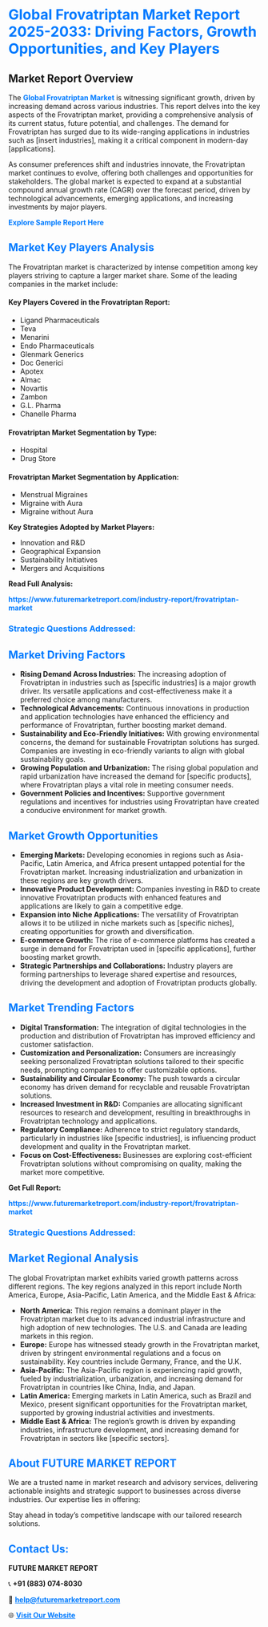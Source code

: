 <h1 style="color: #007BFF;">Global Frovatriptan Market Report 2025-2033: Driving Factors, Growth Opportunities, and Key Players</h1>

<section id="overview">
<h2>Market Report Overview</h2>
<p>The <a href="https://www.futuremarketreport.com/industry-report/frovatriptan-market" style="color: #007BFF; text-decoration: none;"><strong>Global Frovatriptan Market</strong></a> is witnessing significant growth, driven by increasing demand across various industries. This report delves into the key aspects of the Frovatriptan market, providing a comprehensive analysis of its current status, future potential, and challenges. The demand for Frovatriptan has surged due to its wide-ranging applications in industries such as [insert industries], making it a critical component in modern-day [applications].</p>
<p>As consumer preferences shift and industries innovate, the Frovatriptan market continues to evolve, offering both challenges and opportunities for stakeholders. The global market is expected to expand at a substantial compound annual growth rate (CAGR) over the forecast period, driven by technological advancements, emerging applications, and increasing investments by major players.</p>
</section>

<section id="overview">
<p><a href="https://www.futuremarketreport.com/request-sample/reportId=77794" style="color: #007BFF; text-decoration: none;"><strong>Explore Sample Report Here</strong></a></p>
</section>

<section id="key-players">
<h2 style="color: #007BFF;">Market Key Players Analysis</h2>
<p>The Frovatriptan market is characterized by intense competition among key players striving to capture a larger market share. Some of the leading companies in the market include:</p>
<h4>Key Players Covered in the Frovatriptan Report:</h4>
<ul><li>Ligand Pharmaceuticals</li><li>Teva</li><li>Menarini</li><li>Endo Pharmaceuticals</li><li>Glenmark Generics</li><li>Doc Generici</li><li>Apotex</li><li>Almac</li><li>Novartis</li><li>Zambon</li><li>G.L. Pharma</li><li>Chanelle Pharma</li></ul>
<h4>Frovatriptan Market Segmentation by Type:</h4>
<ul><li>Hospital</li><li>Drug Store</li></ul>

<h4>Frovatriptan Market Segmentation by Application:</h4>
<ul><li>Menstrual Migraines</li><li>Migraine with Aura</li><li>Migraine without Aura</li></ul>
<p><strong>Key Strategies Adopted by Market Players:</strong></p>
<ul>
<li>Innovation and R&D</li>
<li>Geographical Expansion</li>
<li>Sustainability Initiatives</li>
<li>Mergers and Acquisitions</li>
</ul>
</section>

<section>
<p><strong>Read Full Analysis: </strong></p><a href="https://www.futuremarketreport.com/industry-report/frovatriptan-market" style="color: #007BFF; text-decoration: none;"><strong>https://www.futuremarketreport.com/industry-report/frovatriptan-market</strong></a>
<h3 style="color: #007BFF;">Strategic Questions Addressed:</h3>
</section>

<section id="driving-factors">
<h2 style="color: #007BFF;">Market Driving Factors</h2>
<ul>
<li><strong>Rising Demand Across Industries:</strong> The increasing adoption of Frovatriptan in industries such as [specific industries] is a major growth driver. Its versatile applications and cost-effectiveness make it a preferred choice among manufacturers.</li>
<li><strong>Technological Advancements:</strong> Continuous innovations in production and application technologies have enhanced the efficiency and performance of Frovatriptan, further boosting market demand.</li>
<li><strong>Sustainability and Eco-Friendly Initiatives:</strong> With growing environmental concerns, the demand for sustainable Frovatriptan solutions has surged. Companies are investing in eco-friendly variants to align with global sustainability goals.</li>
<li><strong>Growing Population and Urbanization:</strong> The rising global population and rapid urbanization have increased the demand for [specific products], where Frovatriptan plays a vital role in meeting consumer needs.</li>
<li><strong>Government Policies and Incentives:</strong> Supportive government regulations and incentives for industries using Frovatriptan have created a conducive environment for market growth.</li>
</ul>
</section>

<section id="growth-opportunities">
<h2 style="color: #007BFF;">Market Growth Opportunities</h2>
<ul>
<li><strong>Emerging Markets:</strong> Developing economies in regions such as Asia-Pacific, Latin America, and Africa present untapped potential for the Frovatriptan market. Increasing industrialization and urbanization in these regions are key growth drivers.</li>
<li><strong>Innovative Product Development:</strong> Companies investing in R&D to create innovative Frovatriptan products with enhanced features and applications are likely to gain a competitive edge.</li>
<li><strong>Expansion into Niche Applications:</strong> The versatility of Frovatriptan allows it to be utilized in niche markets such as [specific niches], creating opportunities for growth and diversification.</li>
<li><strong>E-commerce Growth:</strong> The rise of e-commerce platforms has created a surge in demand for Frovatriptan used in [specific applications], further boosting market growth.</li>
<li><strong>Strategic Partnerships and Collaborations:</strong> Industry players are forming partnerships to leverage shared expertise and resources, driving the development and adoption of Frovatriptan products globally.</li>
</ul>
</section>

<section id="trending-factors">
<h2 style="color: #007BFF;">Market Trending Factors</h2>
<ul>
<li><strong>Digital Transformation:</strong> The integration of digital technologies in the production and distribution of Frovatriptan has improved efficiency and customer satisfaction.</li>
<li><strong>Customization and Personalization:</strong> Consumers are increasingly seeking personalized Frovatriptan solutions tailored to their specific needs, prompting companies to offer customizable options.</li>
<li><strong>Sustainability and Circular Economy:</strong> The push towards a circular economy has driven demand for recyclable and reusable Frovatriptan solutions.</li>
<li><strong>Increased Investment in R&D:</strong> Companies are allocating significant resources to research and development, resulting in breakthroughs in Frovatriptan technology and applications.</li>
<li><strong>Regulatory Compliance:</strong> Adherence to strict regulatory standards, particularly in industries like [specific industries], is influencing product development and quality in the Frovatriptan market.</li>
<li><strong>Focus on Cost-Effectiveness:</strong> Businesses are exploring cost-efficient Frovatriptan solutions without compromising on quality, making the market more competitive.</li>
</ul>
</section>

<section>
<p><strong>Get Full Report: </strong></p><a href="https://www.futuremarketreport.com/industry-report/frovatriptan-market" style="color: #007BFF; text-decoration: none;"><strong>https://www.futuremarketreport.com/industry-report/frovatriptan-market</strong></a>
<h3 style="color: #007BFF;">Strategic Questions Addressed:</h3>
</section>


<section id="regional-analysis">
<h2 style="color: #007BFF;">Market Regional Analysis</h2>
<p>The global Frovatriptan market exhibits varied growth patterns across different regions. The key regions analyzed in this report include North America, Europe, Asia-Pacific, Latin America, and the Middle East & Africa:</p>
<ul>
<li><strong>North America:</strong> This region remains a dominant player in the Frovatriptan market due to its advanced industrial infrastructure and high adoption of new technologies. The U.S. and Canada are leading markets in this region.</li>
<li><strong>Europe:</strong> Europe has witnessed steady growth in the Frovatriptan market, driven by stringent environmental regulations and a focus on sustainability. Key countries include Germany, France, and the U.K.</li>
<li><strong>Asia-Pacific:</strong> The Asia-Pacific region is experiencing rapid growth, fueled by industrialization, urbanization, and increasing demand for Frovatriptan in countries like China, India, and Japan.</li>
<li><strong>Latin America:</strong> Emerging markets in Latin America, such as Brazil and Mexico, present significant opportunities for the Frovatriptan market, supported by growing industrial activities and investments.</li>
<li><strong>Middle East & Africa:</strong> The region’s growth is driven by expanding industries, infrastructure development, and increasing demand for Frovatriptan in sectors like [specific sectors].</li>
</ul>
</section>

<footer>
<h2 style="color: #007BFF;">About FUTURE MARKET REPORT</h2>
<p>We are a trusted name in market research and advisory services, delivering actionable insights and strategic support to businesses across diverse industries. Our expertise lies in offering:</p>

<p>Stay ahead in today’s competitive landscape with our tailored research solutions.</p>

<h2 style="color: #007BFF;">Contact Us:</h2>
<p><strong>FUTURE MARKET REPORT</strong></p>
<p>📞 <strong>+91 (883) 074-8030</strong></p>
<p>📧 <strong><a href="mailto:help@futuremarketreport.com" style="color: #007BFF;">help@futuremarketreport.com</a></strong></p>
<p>🌐 <strong><a href="https://www.futuremarketreport.com/" style="color: #007BFF;">Visit Our Website</a></strong></p>
</footer>